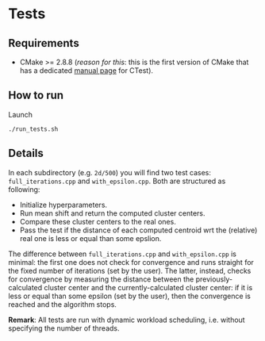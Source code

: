 # Tests

## Requirements
- CMake >= 2.8.8 (*reason for this*: this is the first version of CMake that has a dedicated [manual page](https://cmake.org/cmake/help/v2.8.0/ctest.html) for CTest).

## How to run

Launch

```
./run_tests.sh
```

## Details

In each subdirectory (e.g. `2d/500`) you will find two test cases: `full_iterations.cpp` and `with_epsilon.cpp`.
Both are structured as following:

- Initialize hyperparameters.
- Run mean shift and return the computed cluster centers.
- Compare these cluster centers to the real ones.
- Pass the test if the distance of each computed centroid wrt the (relative) real one is less or equal than some epslion.

The difference between `full_iterations.cpp` and `with_epsilon.cpp` is minimal: the first one does not check for convergence and runs straight for the fixed number of iterations (set by the user). The latter, instead, checks for convergence by measuring the distance between the previously-calculated cluster center and the currently-calculated cluster center: if it is less or equal than some epsilon (set by the user), then the convergence is reached and the algorithm stops.

**Remark**: All tests are run with dynamic workload scheduling, i.e. without specifying the number of threads.